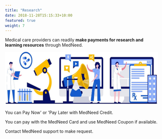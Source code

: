 ```yaml
---
title: "Research"
date: 2018-11-28T15:15:33+10:00 
featured: true
weight: 7
---
```


Medical care providers can readily **make payments for research and learning resources** through MedNeed. 

![Offer items](/images/illustrations/offer-list.jpg)

You can Pay Now' or 'Pay Later with MedNeed Credit. 

You can pay with the MedNeed Card and use MedNeed Coupon if available.

Contact MedNeed support to make request.


